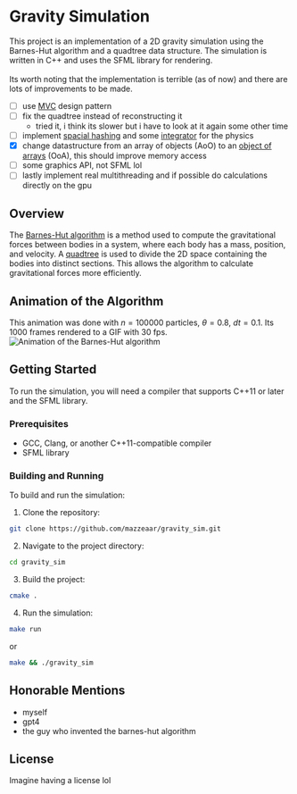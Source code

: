 # Gravity Simulation

This project is an implementation of a 2D gravity simulation using the Barnes-Hut algorithm and a quadtree data structure. The simulation is written in C++ and uses the SFML library for rendering. </br></br>
Its worth noting that the implementation is terrible (as of now) and there are lots of improvements to be made.

- [ ] use [MVC](https://en.wikipedia.org/wiki/Model–view–controller) design pattern
- [ ] fix the quadtree instead of reconstructing it
  - tried it, i think its slower but i have to look at it again some other time
- [ ] implement [spacial hashing](https://en.wikipedia.org/wiki/Geometric_hashing) and some [integrator](https://en.wikipedia.org/wiki/Numerical_integration) for the physics
- [x] change datastructure from an array of objects (AoO) to an [object of arrays](https://stackoverflow.com/questions/37988451/convert-array-of-objects-to-an-object-of-arrays) (OoA), this should improve memory access
- [ ] some graphics API, not SFML lol
- [ ] lastly implement real multithreading and if possible do calculations directly on the gpu

## Overview

The [Barnes-Hut algorithm](https://en.wikipedia.org/wiki/Barnes–Hut_simulation) is a method used to compute the gravitational forces between bodies in a system, where each body has a mass, position, and velocity. A [quadtree](https://en.wikipedia.org/wiki/Quadtree#:~:text=A%20quadtree%20is%20a%20tree,into%20four%20quadrants%20or%20regions.) is used to divide the 2D space containing the bodies into distinct sections. This allows the algorithm to calculate gravitational forces more efficiently.

## Animation of the Algorithm

This animation was done with $n=100000$ particles, $\theta = 0.8$, $dt = 0.1$. Its $1000$ frames rendered to a GIF with $30 \text{ fps}$.
![Animation of the Barnes-Hut algorithm](./images/animation.gif)

## Getting Started

To run the simulation, you will need a compiler that supports C++11 or later and the SFML library.

### Prerequisites

- GCC, Clang, or another C++11-compatible compiler
- SFML library

### Building and Running

To build and run the simulation:

1. Clone the repository:

```bash
git clone https://github.com/mazzeaar/gravity_sim.git
```

2. Navigate to the project directory:

```bash
cd gravity_sim
```

3. Build the project:

```bash
cmake .
```

4. Run the simulation:

```bash
make run
```

or

```bash
make && ./gravity_sim
```

## Honorable Mentions

- myself
- gpt4
- the guy who invented the barnes-hut algorithm

## License

Imagine having a license lol
